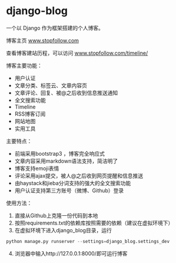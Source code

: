 # django-blog
一个以 Django 作为框架搭建的个人博客。

博客主页 www.stopfollow.com

查看博客建站历程，可以访问 www.stopfollow.com/timeline/

博客主要功能：
- 用户认证
- 文章分类、标签云、文章内容页
- 文章评论、回复、被@之后收到信息推送通知
- 全文搜索功能
- Timeline
- RSS博客订阅
- 网站地图
- 实用工具

主要特点：
- 前端采用bootstrap3 ，博客完全响应式
- 文章内容采用markdown语法支持，简洁明了
- 博客支持emoji表情
- 评论采用ajax提交，被人@之后收到网页提醒和信息推送
- 由haystack和jieba分词支持的强大的全文搜索功能
- 用户认证支持第三方账号（微博、Github）登录

使用方法：
1. 直接从Github上克隆一份代码到本地
2. 按照requirements.txt的依赖库按照需要的依赖（建议在虚拟环境下）
3. 在虚拟环境下进入django_blog目录，运行
```python
python manage.py runserver --settings=django_blog.settings_dev
```
4. 浏览器中输入http://127.0.0.1:8000/即可运行博客




